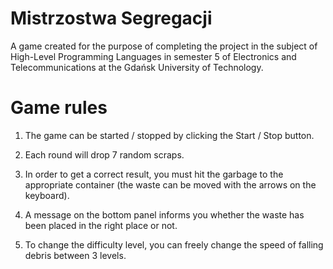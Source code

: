 # Mistrzostwa Segregacji

A game created for the purpose of completing the project in the subject of High-Level Programming Languages ​​in semester 5 of Electronics and Telecommunications at the Gdańsk University of Technology.

# Game rules
1. The game can be started / stopped by clicking the Start / Stop button.

2. Each round will drop 7 random scraps.

3. In order to get a correct result, you must hit the garbage to the appropriate container (the waste can be moved with the arrows on the keyboard).

4. A message on the bottom panel informs you whether the waste has been placed in the right place or not.

5. To change the difficulty level, you can freely change the speed of falling debris between 3 levels.

